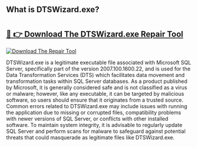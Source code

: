 ## What is DTSWizard.exe? 

# <h2><a href="https://exedetect.com/download.php?DTSWizard.exe">🔗 👉 Download The DTSWizard.exe Repair Tool</a></h2>

[![Download The Repair Tool](https://exedetect.com/download-button.jpg)](https://exedetect.com/download.php?DTSWizard.exe)

DTSWizard.exe is a legitimate executable file associated with Microsoft SQL Server, specifically part of the version 2007.100.1600.22, and is used for the Data Transformation Services (DTS) which facilitates data movement and transformation tasks within SQL Server databases. As a product published by Microsoft, it is generally considered safe and is not classified as a virus or malware; however, like any executable, it can be targeted by malicious software, so users should ensure that it originates from a trusted source. Common errors related to DTSWizard.exe may include issues with running the application due to missing or corrupted files, compatibility problems with newer versions of SQL Server, or conflicts with other installed software. To maintain system integrity, it is advisable to regularly update SQL Server and perform scans for malware to safeguard against potential threats that could masquerade as legitimate files like DTSWizard.exe.